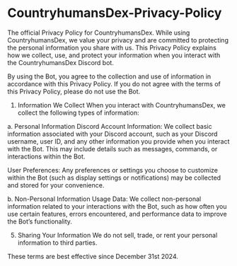 # CountryhumansDex-Privacy-Policy
The official Privacy Policy for CountryhumansDex.
While using CountryhumansDex, we value your privacy and are committed to protecting the personal information you share with us. This Privacy Policy explains how we collect, use, and protect your information when you interact with the CountryhumansDex Discord bot.

By using the Bot, you agree to the collection and use of information in accordance with this Privacy Policy. If you do not agree with the terms of this Privacy Policy, please do not use the Bot.

1. Information We Collect
When you interact with CountryhumansDex, we collect the following types of information:

a. Personal Information
Discord Account Information: We collect basic information associated with your Discord account, such as your Discord username, user ID, and any other information you provide when you interact with the Bot. This may include details such as messages, commands, or interactions within the Bot.

User Preferences: Any preferences or settings you choose to customize within the Bot (such as display settings or notifications) may be collected and stored for your convenience.

b. Non-Personal Information
Usage Data: We collect non-personal information related to your interactions with the Bot, such as how often you use certain features, errors encountered, and performance data to improve the Bot’s functionality.


5. Sharing Your Information
We do not sell, trade, or rent your personal information to third parties.


These terms are best effective since December 31st 2024.
